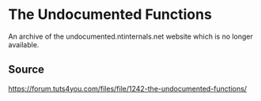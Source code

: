 # The Undocumented Functions

An archive of the undocumented.ntinternals.net website which is no longer
available.

## Source

https://forum.tuts4you.com/files/file/1242-the-undocumented-functions/
